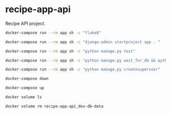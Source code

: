 # recipe-app-api

Recipe API project.

```bash
docker-compose run --rm app sh -c "flake8"  
```

```bash
docker-compose run --rm app sh -c "django-admin startproject app . "
```

```bash
docker-compose run --rm app sh -c "python manage.py test"
```

```bash
docker-compose run --rm app sh -c "python manage.py wait_for_db && python manage.py migrate"
```

```bash
docker-compose run --rm app sh -c "python manage.py createsuperuser"
```

```bash
docker-compose down 
```

```bash
docker-compose up
```

```bash
docker volume ls
```

```bash
docker volume rm recipe-app-api_dev-db-data
```

